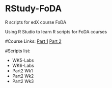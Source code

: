 # RStudy-FoDA
R scripts for edX course FoDA

Using R Studio to learn R scripts for FoDA courses

#Course Links:
[Part 1](https://courses.edx.org/courses/course-v1:UTAustinX+UT.7.11x+2T2017/course/)
[Part 2](https://courses.edx.org/courses/course-v1:UTAustinX+UT.7.21x+2T2017/course/)

#Scripts list:
- WK5-Labs
- WK6-Labs
- Part2 Wk1
- Part2 Wk2
- Part2 Wk3